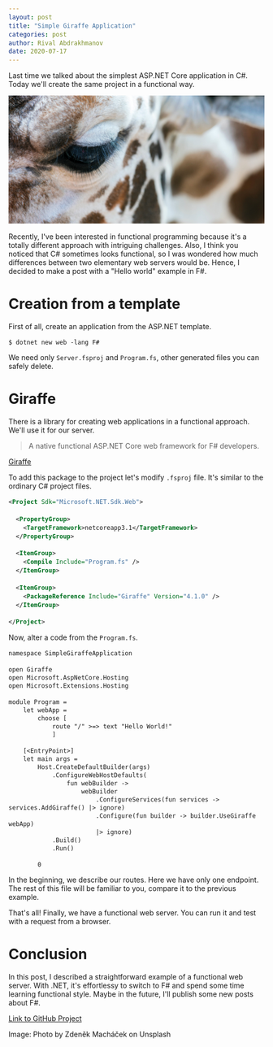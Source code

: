 ```yaml
---
layout: post
title: "Simple Giraffe Application"
categories: post
author: Rival Abdrakhmanov
date: 2020-07-17
---
```


Last time we talked about the simplest ASP.NET Core application in C#. Today we'll create the same project in a functional way.

![Title image](/images/2020-07-17-SimpleGiraffeApplication/simple-giraffe-application-img.jpg)

Recently, I've been interested in functional programming because it's a totally different approach with intriguing challenges. Also, I think you noticed that C# sometimes looks functional, so I was wondered how much differences between two elementary web servers would be. Hence, I decided to make a post with a "Hello world" example in F#.

# Creation from a template

First of all, create an application from the ASP.NET template.

```
$ dotnet new web -lang F#
```

We need only `Server.fsproj` and `Program.fs`, other generated files you can safely delete.

# Giraffe

There is a library for creating web applications in a functional approach. We'll use it for our server.

> A native functional ASP.NET Core web framework for F# developers. 

[Giraffe](https://github.com/giraffe-fsharp/Giraffe)

To add this package to the project let's modify `.fsproj` file. It's similar to the ordinary C# project files.

```xml
<Project Sdk="Microsoft.NET.Sdk.Web">

  <PropertyGroup>
    <TargetFramework>netcoreapp3.1</TargetFramework>
  </PropertyGroup>

  <ItemGroup>
    <Compile Include="Program.fs" />
  </ItemGroup>

  <ItemGroup>
    <PackageReference Include="Giraffe" Version="4.1.0" />
  </ItemGroup>

</Project>
```

Now, alter a code from the `Program.fs`. 

```f#
namespace SimpleGiraffeApplication

open Giraffe
open Microsoft.AspNetCore.Hosting
open Microsoft.Extensions.Hosting

module Program =
    let webApp =
        choose [
            route "/" >=> text "Hello World!"
            ]

    [<EntryPoint>]
    let main args =
        Host.CreateDefaultBuilder(args)
            .ConfigureWebHostDefaults(
                fun webBuilder ->
                    webBuilder
                        .ConfigureServices(fun services -> services.AddGiraffe() |> ignore)
                        .Configure(fun builder -> builder.UseGiraffe webApp)
                        |> ignore)
            .Build()
            .Run()

        0
```

In the beginning, we describe our routes. Here we have only one endpoint. The rest of this file will be familiar to you, compare it to the previous example.

That's all! Finally, we have a functional web server. You can run it and test with a request from a browser.

# Conclusion

In this post, I described a straightforward example of a functional web server. With .NET, it's effortlessy to switch to F# and spend some time learning functional style. Maybe in the future, I'll publish some new posts about F#.

[Link to GitHub Project](https://github.com/rafaelldi/SimpleGiraffeApplication)

Image: Photo by Zdeněk Macháček on Unsplash

